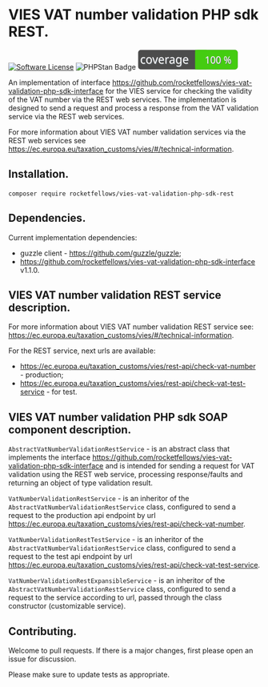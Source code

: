 # VIES VAT number validation PHP sdk REST.

[![Software License](https://img.shields.io/badge/license-MIT-brightgreen.svg?style=flat-square)](LICENSE)
![PHPStan Badge](https://img.shields.io/badge/PHPStan-level%205-brightgreen.svg?style=flat)
![Code Coverage Badge](./badge.svg)

An implementation of interface https://github.com/rocketfellows/vies-vat-validation-php-sdk-interface for the VIES service for checking the validity of the VAT number via the REST web services.
The implementation is designed to send a request and process a response from the VAT validation service via the REST web services.

For more information about VIES VAT number validation services via the REST web services see https://ec.europa.eu/taxation_customs/vies/#/technical-information.

## Installation.

```shell
composer require rocketfellows/vies-vat-validation-php-sdk-rest
```

## Dependencies.

Current implementation dependencies:
- guzzle client - https://github.com/guzzle/guzzle;
- https://github.com/rocketfellows/vies-vat-validation-php-sdk-interface v1.1.0.

## VIES VAT number validation REST service description.

For more information about VIES VAT number validation REST service see: https://ec.europa.eu/taxation_customs/vies/#/technical-information.

For the REST service, next urls are available:
- https://ec.europa.eu/taxation_customs/vies/rest-api/check-vat-number - production;
- https://ec.europa.eu/taxation_customs/vies/rest-api/check-vat-test-service - for test.

## VIES VAT number validation PHP sdk SOAP component description.

`AbstractVatNumberValidationRestService` - is an abstract class that implements the interface https://github.com/rocketfellows/vies-vat-validation-php-sdk-interface and is intended for sending a request for VAT validation using the REST web service, processing response/faults and returning an object of type validation result.

`VatNumberValidationRestService` - is an inheritor of the `AbstractVatNumberValidationRestService` class, configured to send a request to the production api endpoint by url https://ec.europa.eu/taxation_customs/vies/rest-api/check-vat-number.

`VatNumberValidationRestTestService` - is an inheritor of the `AbstractVatNumberValidationRestService` class, configured to send a request to the test api endpoint by url https://ec.europa.eu/taxation_customs/vies/rest-api/check-vat-test-service.

`VatNumberValidationRestExpansibleService` - is an inheritor of the `AbstractVatNumberValidationRestService` class, configured to send a request to the service according to url, passed through the class constructor (customizable service).

## Contributing.

Welcome to pull requests. If there is a major changes, first please open an issue for discussion.

Please make sure to update tests as appropriate.
